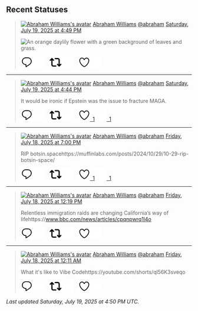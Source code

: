 ## Recent Statuses

> <a href="https://indieweb.social/@abraham"><img alt="Abraham Williams's avatar" src="https://cdn.masto.host/indiewebsocial/accounts/avatars/109/292/540/382/343/163/original/d00f2e03ce9c85b1.jpg" height="24" width="24" ></a> [Abraham Williams](https://indieweb.social/@abraham) [@abraham](https://indieweb.social/@abraham) [Saturday, July 19, 2025 at 4:49 PM](https://indieweb.social/@abraham/114880921971931968)
>
> 
>
> ![An orange daylily flower with a green background of leaves and grass.](https://cdn.masto.host/indiewebsocial/media_attachments/files/114/880/921/658/081/339/original/196510abd62b10ef.jpg)
>
> [![Reply](./images/reply_light.svg#gh-light-mode-only "Reply")](https://indieweb.social/@abraham/114880921971931968#gh-light-mode-only)[![Reply](./images/reply.svg#gh-dark-mode-only "Reply")](https://indieweb.social/@abraham/114880921971931968#gh-dark-mode-only)&emsp;[![Boost](./images/retweet_light.svg#gh-light-mode-only "Boost")](https://indieweb.social/@abraham/114880921971931968#gh-light-mode-only)[![Boost](./images/retweet.svg#gh-dark-mode-only "Boost")](https://indieweb.social/@abraham/114880921971931968#gh-dark-mode-only)&emsp;[![Favorite](./images/like_light.svg#gh-light-mode-only "Favorite")](https://indieweb.social/@abraham/114880921971931968#gh-light-mode-only)[![Favorite](./images/like.svg#gh-dark-mode-only "Favorite")](https://indieweb.social/@abraham/114880921971931968#gh-dark-mode-only)


---

> <a href="https://indieweb.social/@abraham"><img alt="Abraham Williams's avatar" src="https://cdn.masto.host/indiewebsocial/accounts/avatars/109/292/540/382/343/163/original/d00f2e03ce9c85b1.jpg" height="24" width="24" ></a> [Abraham Williams](https://indieweb.social/@abraham) [@abraham](https://indieweb.social/@abraham) [Saturday, July 19, 2025 at 4:44 PM](https://indieweb.social/@abraham/114880904366516955)
>
> It would be ironic if Epstein was the issue to fracture MAGA.
>
> [![Reply](./images/reply_light.svg#gh-light-mode-only "Reply")](https://indieweb.social/@abraham/114880904366516955#gh-light-mode-only)[![Reply](./images/reply.svg#gh-dark-mode-only "Reply")](https://indieweb.social/@abraham/114880904366516955#gh-dark-mode-only)&emsp;[![Boost](./images/retweet_light.svg#gh-light-mode-only "Boost")](https://indieweb.social/@abraham/114880904366516955#gh-light-mode-only)[![Boost](./images/retweet.svg#gh-dark-mode-only "Boost")](https://indieweb.social/@abraham/114880904366516955#gh-dark-mode-only)&emsp;[![Favorite](./images/like_light.svg#gh-light-mode-only "Favorite")&ensp;1](https://indieweb.social/@abraham/114880904366516955#gh-light-mode-only)[![Favorite](./images/like.svg#gh-dark-mode-only "Favorite")&ensp;1](https://indieweb.social/@abraham/114880904366516955#gh-dark-mode-only)


---

> <a href="https://indieweb.social/@abraham"><img alt="Abraham Williams's avatar" src="https://cdn.masto.host/indiewebsocial/accounts/avatars/109/292/540/382/343/163/original/d00f2e03ce9c85b1.jpg" height="24" width="24" ></a> [Abraham Williams](https://indieweb.social/@abraham) [@abraham](https://indieweb.social/@abraham) [Friday, July 18, 2025 at 7:00 PM](https://indieweb.social/@abraham/114875777567668331)
>
> RIP botsin.spacehttps://muffinlabs.com/posts/2024/10/29/10-29-rip-botsin-space/
>
> [![Reply](./images/reply_light.svg#gh-light-mode-only "Reply")](https://indieweb.social/@abraham/114875777567668331#gh-light-mode-only)[![Reply](./images/reply.svg#gh-dark-mode-only "Reply")](https://indieweb.social/@abraham/114875777567668331#gh-dark-mode-only)&emsp;[![Boost](./images/retweet_light.svg#gh-light-mode-only "Boost")](https://indieweb.social/@abraham/114875777567668331#gh-light-mode-only)[![Boost](./images/retweet.svg#gh-dark-mode-only "Boost")](https://indieweb.social/@abraham/114875777567668331#gh-dark-mode-only)&emsp;[![Favorite](./images/like_light.svg#gh-light-mode-only "Favorite")&ensp;1](https://indieweb.social/@abraham/114875777567668331#gh-light-mode-only)[![Favorite](./images/like.svg#gh-dark-mode-only "Favorite")&ensp;1](https://indieweb.social/@abraham/114875777567668331#gh-dark-mode-only)


---

> <a href="https://indieweb.social/@abraham"><img alt="Abraham Williams's avatar" src="https://cdn.masto.host/indiewebsocial/accounts/avatars/109/292/540/382/343/163/original/d00f2e03ce9c85b1.jpg" height="24" width="24" ></a> [Abraham Williams](https://indieweb.social/@abraham) [@abraham](https://indieweb.social/@abraham) [Friday, July 18, 2025 at 12:19 PM](https://indieweb.social/@abraham/114874198872989614)
>
> Relentless immigration raids are changing California’s way of lifehttps://www.bbc.com/news/articles/cpqnpwrq1l4o
>
> [![Reply](./images/reply_light.svg#gh-light-mode-only "Reply")](https://indieweb.social/@abraham/114874198872989614#gh-light-mode-only)[![Reply](./images/reply.svg#gh-dark-mode-only "Reply")](https://indieweb.social/@abraham/114874198872989614#gh-dark-mode-only)&emsp;[![Boost](./images/retweet_light.svg#gh-light-mode-only "Boost")](https://indieweb.social/@abraham/114874198872989614#gh-light-mode-only)[![Boost](./images/retweet.svg#gh-dark-mode-only "Boost")](https://indieweb.social/@abraham/114874198872989614#gh-dark-mode-only)&emsp;[![Favorite](./images/like_light.svg#gh-light-mode-only "Favorite")](https://indieweb.social/@abraham/114874198872989614#gh-light-mode-only)[![Favorite](./images/like.svg#gh-dark-mode-only "Favorite")](https://indieweb.social/@abraham/114874198872989614#gh-dark-mode-only)


---

> <a href="https://indieweb.social/@abraham"><img alt="Abraham Williams's avatar" src="https://cdn.masto.host/indiewebsocial/accounts/avatars/109/292/540/382/343/163/original/d00f2e03ce9c85b1.jpg" height="24" width="24" ></a> [Abraham Williams](https://indieweb.social/@abraham) [@abraham](https://indieweb.social/@abraham) [Friday, July 18, 2025 at 12:11 AM](https://indieweb.social/@abraham/114871336833001384)
>
> What it&#39;s like to Vibe Codehttps://youtube.com/shorts/ql56K3sveqo
>
> [![Reply](./images/reply_light.svg#gh-light-mode-only "Reply")](https://indieweb.social/@abraham/114871336833001384#gh-light-mode-only)[![Reply](./images/reply.svg#gh-dark-mode-only "Reply")](https://indieweb.social/@abraham/114871336833001384#gh-dark-mode-only)&emsp;[![Boost](./images/retweet_light.svg#gh-light-mode-only "Boost")](https://indieweb.social/@abraham/114871336833001384#gh-light-mode-only)[![Boost](./images/retweet.svg#gh-dark-mode-only "Boost")](https://indieweb.social/@abraham/114871336833001384#gh-dark-mode-only)&emsp;[![Favorite](./images/like_light.svg#gh-light-mode-only "Favorite")](https://indieweb.social/@abraham/114871336833001384#gh-light-mode-only)[![Favorite](./images/like.svg#gh-dark-mode-only "Favorite")](https://indieweb.social/@abraham/114871336833001384#gh-dark-mode-only)


_Last updated Saturday, July 19, 2025 at 4:50 PM UTC._
